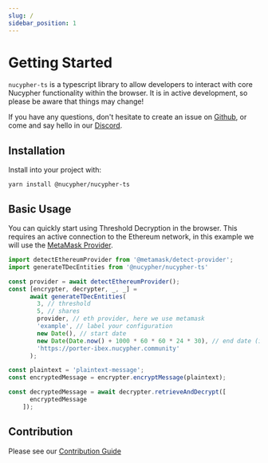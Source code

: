 ```yaml
---
slug: /
sidebar_position: 1
---
```


# Getting Started

`nucypher-ts` is a typescript library to allow developers to interact with core Nucypher functionality within the browser.
It is in active development, so please be aware that things may change!

If you have any questions, don't hesitate to create an issue on [Github](https://github.com/nucypher/nucypher-ts), or come and say hello in our [Discord](https://discord.gg/RwjHbgA7uQ).


## Installation

Install into your project with:
```
yarn install @nucypher/nucypher-ts
```

## Basic Usage

You can quickly start using Threshold Decryption in the browser.
This requires an active connection to the Ethereum network, in this example we will use the [MetaMask Provider](https://docs.metamask.io/guide/ethereum-provider.html).

```js
import detectEthereumProvider from '@metamask/detect-provider';
import generateTDecEntities from '@nucypher/nucypher-ts'

const provider = await detectEthereumProvider();
const [encrypter, decrypter, _, _] =
      await generateTDecEntities(
        3, // threshold
        5, // shares
        provider, // eth provider, here we use metamask
        'example', // label your configuration
        new Date(), // start date
        new Date(Date.now() + 1000 * 60 * 60 * 24 * 30), // end date (in 30 days)
        'https://porter-ibex.nucypher.community'
      );

const plaintext = 'plaintext-message';
const encryptedMessage = encrypter.encryptMessage(plaintext);

const decryptedMessage = await decrypter.retrieveAndDecrypt([
      encryptedMessage
    ]);
```

## Contribution

Please see our [Contribution Guide](./contributing.md)